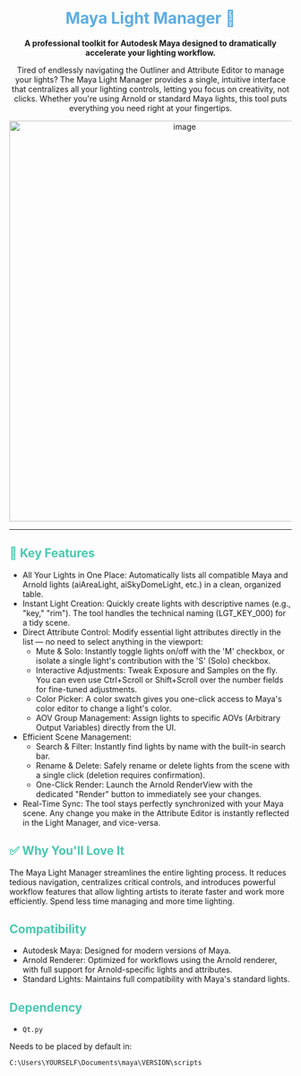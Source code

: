   <h1 align="center" style="color: #5DADE2;">Maya Light Manager 🔦</h1>

  <p align="center">
    <strong>A professional toolkit for Autodesk Maya designed to dramatically accelerate your lighting workflow.</strong>
  </p>


  <p align="center">
    Tired of endlessly navigating the Outliner and Attribute Editor to manage your lights? The Maya Light Manager provides a single, intuitive interface that centralizes
  all your lighting controls, letting you focus on creativity, not clicks. Whether you're using Arnold or standard Maya lights, this tool puts everything you need right at
   your fingertips.
  </p>


  <p align="center">
    <img width="610" height="715" alt="image" src="https://github.com/user-attachments/assets/cbf9bab2-8728-4f86-92e7-f5b34c8929e8" />

  </p>

  ---

  <h2 style="color: #48C9B0;">🚀 Key Features</h2>


   * All Your Lights in One Place: Automatically lists all compatible Maya and Arnold lights (aiAreaLight, aiSkyDomeLight, etc.) in a clean, organized table.
   * Instant Light Creation: Quickly create lights with descriptive names (e.g., "key," "rim"). The tool handles the technical naming (LGT_KEY_000) for a tidy scene.
   * Direct Attribute Control: Modify essential light attributes directly in the list — no need to select anything in the viewport:
       * Mute & Solo: Instantly toggle lights on/off with the 'M' checkbox, or isolate a single light's contribution with the 'S' (Solo) checkbox.
       * Interactive Adjustments: Tweak Exposure and Samples on the fly. You can even use Ctrl+Scroll or Shift+Scroll over the number fields for fine-tuned adjustments.
       * Color Picker: A color swatch gives you one-click access to Maya's color editor to change a light's color.
       * AOV Group Management: Assign lights to specific AOVs (Arbitrary Output Variables) directly from the UI.
   * Efficient Scene Management:
       * Search & Filter: Instantly find lights by name with the built-in search bar.
       * Rename & Delete: Safely rename or delete lights from the scene with a single click (deletion requires confirmation).
       * One-Click Render: Launch the Arnold RenderView with the dedicated "Render" button to immediately see your changes.
   * Real-Time Sync: The tool stays perfectly synchronized with your Maya scene. Any change you make in the Attribute Editor is instantly reflected in the Light Manager, and
      vice-versa.

  <h2 style="color: #48C9B0;">✅ Why You'll Love It</h2>


  The Maya Light Manager streamlines the entire lighting process. It reduces tedious navigation, centralizes critical controls, and introduces powerful workflow features
  that allow lighting artists to iterate faster and work more efficiently. Spend less time managing and more time lighting.

  <h2 style="color: #48C9B0;">Compatibility</h2>


   * Autodesk Maya: Designed for modern versions of Maya.
   * Arnold Renderer: Optimized for workflows using the Arnold renderer, with full support for Arnold-specific lights and attributes.
   * Standard Lights: Maintains full compatibility with Maya's standard lights.

  <h2 style="color: #48C9B0;">Dependency</h2>

  * <code>Qt.py </code> 
  
  Needs to be placed by default in:
  
  <code>C:\Users\YOURSELF\Documents\maya\VERSION\scripts</code>